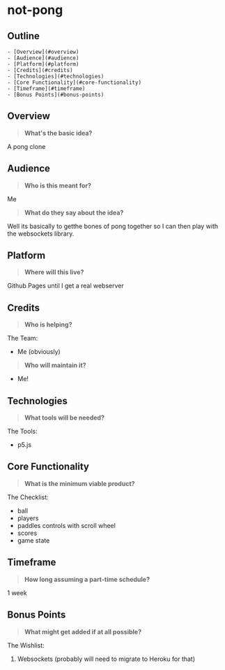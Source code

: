 <!--Used to Outline Project-->
not-pong
=================

Outline
-------

<!-- TOC depthFrom:1 depthTo:6 withLinks:1 updateOnSave:1 orderedList:0 -->

	- [Overview](#overview)
	- [Audience](#audience)
	- [Platform](#platform)
	- [Credits](#credits)
	- [Technologies](#technologies)
	- [Core Functionality](#core-functionality)
	- [Timeframe](#timeframe)
	- [Bonus Points](#bonus-points)

<!-- /TOC -->

## Overview
> **What's the basic idea?**

A pong clone

## Audience
> **Who is this meant for?**

Me

> **What do they say about the idea?**

Well its basically to getthe bones of pong together so I can then play with the websockets library.

## Platform
> **Where will this live?**

Github Pages until I get a real webserver

## Credits
> **Who is helping?**

The Team:
- Me (obviously)

> **Who will maintain it?**

- Me!

## Technologies
> **What tools will be needed?**

The Tools:
- p5.js

## Core Functionality
> **What is the minimum viable product?**

The Checklist:
- ball
- players
- paddles controls with scroll wheel
- scores
- game state


## Timeframe
> **How long assuming a part-time schedule?**

1 week

## Bonus Points
> **What might get added if at all possible?**

The Wishlist:
1. Websockets (probably will need to migrate to Heroku for that)
